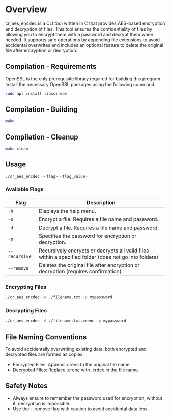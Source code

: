 # Overview
cr_aes_encdec is a CLI tool written in C that provides AES-based encryption and decryption of files. This tool ensures the confidentiality of files by allowing you to encrypt them with a password and decrypt them when needed. It supports safe operations by appending file extensions to avoid accidental overwrites and includes an optional feature to delete the original file after encryption or decryption.

## Compilation - Requirements 
OpenSSL is the only prerequisite library required for building this program. Install the necessary OpenSSL packages using the following command:
```bash
sudo apt install libssl-dev
```
## Compilation - Building
```bash
make
```
## Compilation - Cleanup
```bash
make clean
```

## Usage
```bash
./cr_aes_encdec -<flag> <flag_value> 
```
### Available Flags
| Flag       | Description                                                                 |
|------------|-----------------------------------------------------------------------------|
| `-h`      | Displays the help menu.                                                    |
| `-e`       | Encrypt a file. Requires a file name and password.                         |
| `-d`       | Decrypt a file. Requires a file name and password.                         |
| `-p`       | Specifies the password for encryption or decryption.                       |
| `--recursive` | Recursively encrypts or decrypts all valid files within a specified folder (does not go into folders) |
| `--remove` | Deletes the original file after encryption or decryption (requires confirmation). |

### Encrypting Files
```bash
./cr_aes_encdec -e ./filename.txt -p mypassword
```
### Decrypting Files
```bash
./cr_aes_encdec -d ./filename.txt.crenc -p mypassword
```

## File Naming Conventions
To avoid accidentally overwriting existing data, both encrypted and decrypted files are formed as copies.
- Encrypted Files: Append .crenc to the original file name.
- Decrypted Files: Replace .crenc with .crdec in the file name.

## Safety Notes
- Always ensure to remember the password used for encryption; without it, decryption is impossible.
- Use the --remove flag with caution to avoid accidental data loss.